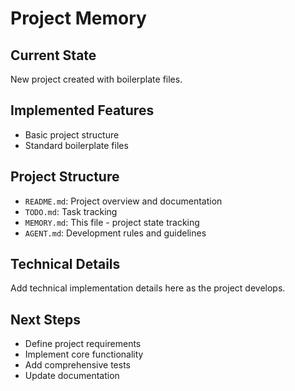 # Project Memory

## Current State
New project created with boilerplate files.

## Implemented Features
- Basic project structure
- Standard boilerplate files

## Project Structure
- `README.md`: Project overview and documentation
- `TODO.md`: Task tracking
- `MEMORY.md`: This file - project state tracking
- `AGENT.md`: Development rules and guidelines

## Technical Details
Add technical implementation details here as the project develops.

## Next Steps
- Define project requirements
- Implement core functionality
- Add comprehensive tests
- Update documentation
